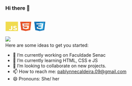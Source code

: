 ### Hi there 👋

<div style="display: inline_block"><br>
  <img align="center" alt="Pablynne-Js" height="30" width="40" src="https://raw.githubusercontent.com/devicons/devicon/master/icons/javascript/javascript-plain.svg">
  <img align="center" alt="Pablynne-HTML" height="30" width="40" src="https://raw.githubusercontent.com/devicons/devicon/master/icons/html5/html5-original.svg">
  <img align="center" alt="Pablynne-CSS" height="30" width="40" src="https://raw.githubusercontent.com/devicons/devicon/master/icons/css3/css3-original.svg">
</div>
<br>

<div>
   <a href="https://br.linkedin.com/in/pablynne-caldeira-3a7645197" target="_blank"><img src="https://img.shields.io/badge/-LinkedIn-%230077B5?style=for-the-badge&logo=linkedin&logoColor=white" target="_blank"></a> 
</div>
Here are some ideas to get you started:

- 🔭 I’m currently working on Faculdade Senac
- 🌱 I’m currently learning HTML, CSS e JS
- 👯 I’m looking to collaborate on new projects.
- 📫 How to reach me: pablynnecaldeira.09@gmail.com
- 😄 Pronouns: She/ her
